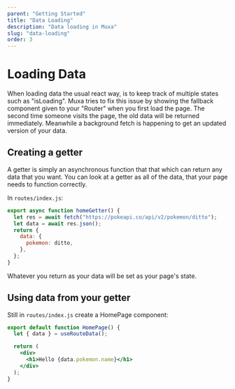 ```yaml
---
parent: "Getting Started"
title: "Data Loading"
description: "Data loading in Muxa"
slug: "data-loading"
order: 3
---
```


# Loading Data

When loading data the usual react way, is to keep track of multiple states such
as "isLoading". Muxa tries to fix this issue by showing the fallback component
given to your "Router" when you first load the page. The second time someone
visits the page, the old data will be returned immediately. Meanwhile a
background fetch is happening to get an updated version of your data.

## Creating a getter

A getter is simply an asynchronous function that that which can return any data
that you want. You can look at a getter as all of the data, that your page needs
to function correctly.

In `routes/index.js`:

```jsx
export async function homeGetter() {
  let res = await fetch("https://pokeapi.co/api/v2/pokemon/ditto");
  let data = await res.json();
  return {
    data: {
      pokemon: ditto,
    },
  };
}
```

Whatever you return as your data will be set as your page's state.

## Using data from your getter

Still in `routes/index.js` create a HomePage component:

```jsx
export default function HomePage() {
  let { data } = useRouteData();

  return (
    <div>
      <h1>Hello {data.pokemon.name}</h1>
    </div>
  );
}
```
